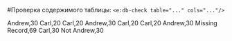 #Проверка содержимого таблицы: `<e:db-check table="..." cols="..."/>`

<div>
    <e:given>
        <e:db-set table="PERSON" cols="NAME, AGE">
            <row>Andrew,30</row>
            <row>Carl,20</row>
        </e:db-set>
    </e:given>
    <e:example name="Успешный сценарий (порядок записей не важен)">
        <e:then log="true">
            <e:db-check table="PERSON" cols="NAME, AGE">
                <row>Carl,20</row>
                <row>Andrew,30</row>
            </e:db-check>
        </e:then>
    </e:example>
    <e:example name="Лишняя запись" status="ExpectedToFail">
        <e:then log="true">
            <e:db-check table="PERSON" cols="NAME, AGE">
                <row>Carl,20</row>
            </e:db-check>
        </e:then>
    </e:example>
    <e:example name="Недостающая запись" status="ExpectedToFail">
        <e:then log="true">
            <e:db-check table="PERSON" cols="NAME, AGE">
                <row>Carl,20</row>
                <row>Andrew,30</row>
                <row>Missing Record,69</row>
            </e:db-check>
        </e:then>
    </e:example>
    <e:example name="Не совпали поля" status="ExpectedToFail">
        <e:then log="true">
            <e:db-check table="PERSON" cols="NAME, AGE">
                <row>Carl,30</row>
                <row>Not Andrew,30</row>
            </e:db-check>
        </e:then>
    </e:example>
</div>
